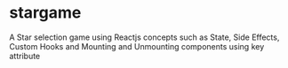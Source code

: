 # stargame
A Star selection game using Reactjs concepts such as State, Side Effects, Custom Hooks and Mounting and Unmounting components using key attribute
